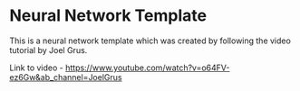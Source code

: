 # Neural Network Template
 
 
This is a neural network template which was created by following the video tutorial by Joel Grus.

Link to video - https://www.youtube.com/watch?v=o64FV-ez6Gw&ab_channel=JoelGrus

